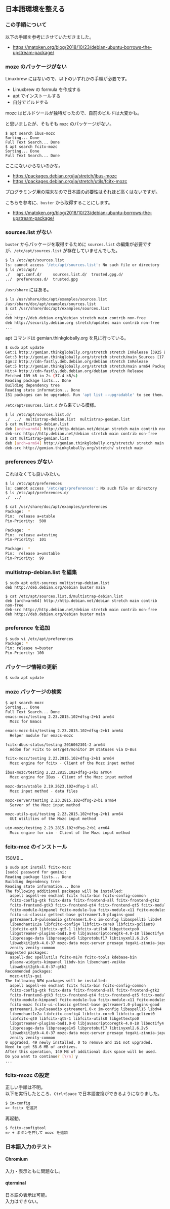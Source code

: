 ## 日本語環境を整える

### この手順について

以下の手順を参考にさせていただきました。

- https://matoken.org/blog/2018/10/23/debian-ubuntu-borrows-the-upstream-package/

### mozc のパッケージがない

Linuxbrew にはないので、以下のいずれかの手順が必要です。

- Linuxbrew の formula を作成する
- apt でインストールする
- 自分でビルドする

mozc はビルドツールが独特だったので、自前のビルドは大変かも。

と思いましたが、そもそも `mozc` のパッケージがない。

````
$ apt search ibus-mozc
Sorting... Done
Full Text Search... Done
$ apt search fcitx-mozc
Sorting... Done
Full Text Search... Done
````

ここにないからないのかな。

- https://packages.debian.org/ja/stretch/ibus-mozc
- https://packages.debian.org/ja/stretch/utils/fcitx-mozc

プログラミング用の端末なので日本語の必要性はそれほど高くはないですが。

こちらを参考に、`buster` から取得することにします。
- https://matoken.org/blog/2018/10/23/debian-ubuntu-borrows-the-upstream-package/

### sources.list がない

`buster` からパッケージを取得するために `sources.list` の編集が必要ですが、`/etc/apt/sources.list` が存在していませんでした。

````sh
$ ls /etc/apt/sources.list
ls: cannot access '/etc/apt/sources.list': No such file or directory
$ ls /etc/apt/            
./   apt.conf.d/     sources.list.d/  trusted.gpg.d/
../  preferences.d/  trusted.gpg
````

`/usr/share` にはある。
````sh
$ ls /usr/share/doc/apt/examples/sources.list 
/usr/share/doc/apt/examples/sources.list
$ cat /usr/share/doc/apt/examples/sources.list
...
deb http://deb.debian.org/debian stretch main contrib non-free
deb http://security.debian.org stretch/updates main contrib non-free
...
````

apt コマンドは gemian.thinkglobally.org を見に行っている。

````sh
$ sudo apt update
Get:1 http://gemian.thinkglobally.org/stretch stretch InRelease [3925 B]       
Get:3 http://gemian.thinkglobally.org/stretch stretch/main Sources [17.4 kB]   
Ign:2 http://cdn-fastly.deb.debian.org/debian stretch InRelease
Get:5 http://gemian.thinkglobally.org/stretch stretch/main arm64 Packages [87.4 kB]
Hit:4 http://cdn-fastly.deb.debian.org/debian stretch Release
Fetched 109 kB in 2s (37.4 kB/s)                             
Reading package lists... Done
Building dependency tree       
Reading state information... Done
151 packages can be upgraded. Run 'apt list --upgradable' to see them.
````

`/etc/apt/sources.list.d` から来ている模様。

````sh
$ ls /etc/apt/sources.list.d/
./  ../  multistrap-debian.list  multistrap-gemian.list
$ cat multistrap-debian.list 
deb [arch=arm64] http://http.debian.net/debian stretch main contrib non-free
deb-src http://http.debian.net/debian stretch main contrib non-free
$ cat multistrap-gemian.list 
deb [arch=arm64] http://gemian.thinkglobally.org/stretch/ stretch main
deb-src http://gemian.thinkglobally.org/stretch/ stretch main
````

### preferences がない

これはなくても良いみたい。

````sh
$ ls /etc/apt/preferences   
ls: cannot access '/etc/apt/preferences': No such file or directory
$ ls /etc/apt/preferences.d/
./  ../
````

````sh
$ cat /usr/share/doc/apt/examples/preferences 
Package:  *
Pin:  release a=stable
Pin-Priority:  500

Package:  *
Pin:  release a=testing
Pin-Priority:  101

Package:  *
Pin:  release a=unstable
Pin-Priority:  99
````

### multistrap-debian.list を編集

````
$ sudo apt edit-sources multistrap-debian.list
deb http://deb.debian.org/debian buster main

$ cat /etc/apt/sources.list.d/multistrap-debian.list 
deb [arch=arm64] http://http.debian.net/debian stretch main contrib non-free
deb-src http://http.debian.net/debian stretch main contrib non-free
deb http://deb.debian.org/debian buster main
````

### preference を追加

````sh
$ sudo vi /etc/apt/preferences
Package: *
Pin: release n=buster
Pin-Priority: 100
````

### パッケージ情報の更新

````sh
$ sudo apt update
````

### mozc パッケージの検索

````sh
$ apt search mozc
Sorting... Done
Full Text Search... Done
emacs-mozc/testing 2.23.2815.102+dfsg-2+b1 arm64
  Mozc for Emacs

emacs-mozc-bin/testing 2.23.2815.102+dfsg-2+b1 arm64
  Helper module for emacs-mozc

fcitx-dbus-status/testing 2016062301-2 arm64
  Addon for Fcitx to set/get/monitor IM statuses via D-Bus

fcitx-mozc/testing 2.23.2815.102+dfsg-2+b1 arm64
  Mozc engine for fcitx - Client of the Mozc input method

ibus-mozc/testing 2.23.2815.102+dfsg-2+b1 arm64
  Mozc engine for IBus - Client of the Mozc input method

mozc-data/stable 2.19.2623.102+dfsg-1 all
  Mozc input method - data files

mozc-server/testing 2.23.2815.102+dfsg-2+b1 arm64
  Server of the Mozc input method

mozc-utils-gui/testing 2.23.2815.102+dfsg-2+b1 arm64
  GUI utilities of the Mozc input method

uim-mozc/testing 2.23.2815.102+dfsg-2+b1 arm64
  Mozc engine for uim - Client of the Mozc input method

````

### fcitx-moz のインストール

150MB...

```sh
$ sudo apt install fcitx-mozc
[sudo] password for gemini: 
Reading package lists... Done
Building dependency tree       
Reading state information... Done
The following additional packages will be installed:
  aspell aspell-en enchant fcitx fcitx-bin fcitx-config-common
  fcitx-config-gtk fcitx-data fcitx-frontend-all fcitx-frontend-gtk2
  fcitx-frontend-gtk3 fcitx-frontend-qt4 fcitx-frontend-qt5 fcitx-module-dbus
  fcitx-module-kimpanel fcitx-module-lua fcitx-module-x11 fcitx-modules
  fcitx-ui-classic gettext-base gstreamer1.0-plugins-good
  gstreamer1.0-pulseaudio gstreamer1.0-x im-config libaspell15 libdv4
  libenchant1c2a libfcitx-config4 libfcitx-core0 libfcitx-gclient0
  libfcitx-qt0 libfcitx-qt5-1 libfcitx-utils0 libgettextpo0
  libgstreamer-plugins-bad1.0-0 libjavascriptcoregtk-4.0-18 libnotify4
  libpresage-data libpresage1v5 libprotobuf17 libtinyxml2.6.2v5
  libwebkit2gtk-4.0-37 mozc-data mozc-server presage tegaki-zinnia-japanese
  zenity zenity-common
Suggested packages:
  aspell-doc spellutils fcitx-m17n fcitx-tools kdebase-bin
  plasma-widgets-kimpanel libdv-bin libenchant-voikko
  libwebkit2gtk-4.0-37-gtk2
Recommended packages:
  mozc-utils-gui
The following NEW packages will be installed:
  aspell aspell-en enchant fcitx fcitx-bin fcitx-config-common
  fcitx-config-gtk fcitx-data fcitx-frontend-all fcitx-frontend-gtk2
  fcitx-frontend-gtk3 fcitx-frontend-qt4 fcitx-frontend-qt5 fcitx-module-dbus
  fcitx-module-kimpanel fcitx-module-lua fcitx-module-x11 fcitx-modules
  fcitx-mozc fcitx-ui-classic gettext-base gstreamer1.0-plugins-good
  gstreamer1.0-pulseaudio gstreamer1.0-x im-config libaspell15 libdv4
  libenchant1c2a libfcitx-config4 libfcitx-core0 libfcitx-gclient0
  libfcitx-qt0 libfcitx-qt5-1 libfcitx-utils0 libgettextpo0
  libgstreamer-plugins-bad1.0-0 libjavascriptcoregtk-4.0-18 libnotify4
  libpresage-data libpresage1v5 libprotobuf17 libtinyxml2.6.2v5
  libwebkit2gtk-4.0-37 mozc-data mozc-server presage tegaki-zinnia-japanese
  zenity zenity-common
0 upgraded, 49 newly installed, 0 to remove and 151 not upgraded.
Need to get 58.6 MB of archives.
After this operation, 149 MB of additional disk space will be used.
Do you want to continue? [Y/n] y
...
````

### fcitx-mozc の設定

正しい手順は不明。  
以下を実行したところ、`Ctrl+Space` で日本語変換ができるようになりました。

````sh
$ im-config
=> fcitx を選択
````

再起動。

````sh
$ fcitx-configtool
=> + ボタンを押して mozc を追加
````

### 日本語入力のテスト

#### Chromium
入力・表示ともに問題なし。

#### qterminal
日本語の表示は可能。  
入力はできない。